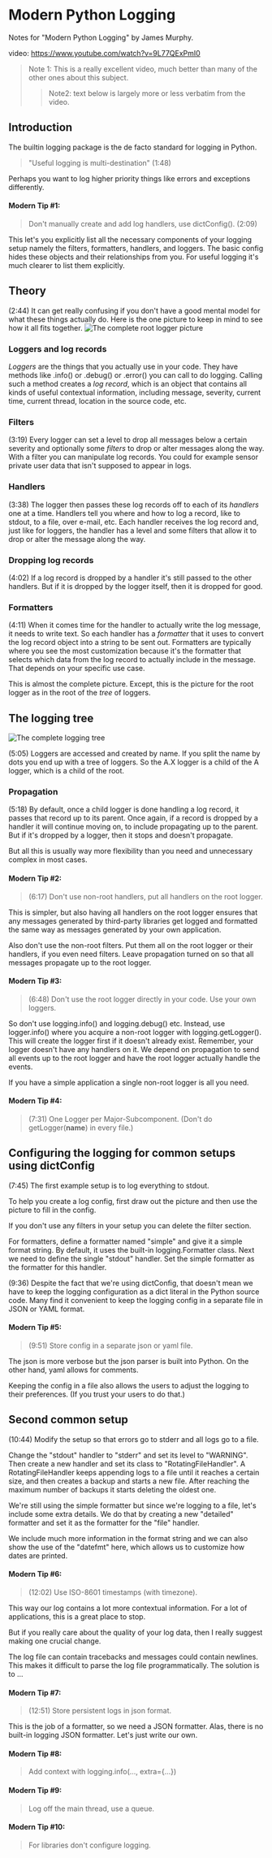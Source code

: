 # Modern Python Logging

Notes for "Modern Python Logging" by James Murphy.

video: https://www.youtube.com/watch?v=9L77QExPmI0

>Note 1: This is a really excellent video, much better than many of the other
> ones about this subject.
>> Note2: text below is largely more or less verbatim from the video.

## Introduction
The builtin logging package is the de facto standard for logging in Python.
>"Useful logging is multi-destination" (1:48)

Perhaps you want to log higher priority things like errors and exceptions
differently.

#### Modern Tip #1:
>Don't manually create and add log handlers, use dictConfig(). (2:09)

This let's you explicitly list all the necessary
components of your logging setup namely the filters,
formatters, handlers, and loggers.
The basic config hides these objects and their relationships
from you.
For useful logging it's much clearer to list them explicitly.

## Theory
(2:44)
It can get really confusing if you don't have a good mental model
for what these things actually do.
Here is the one picture to keep in mind to see how it all fits together.
![The complete root logger picture](images/01_the_complete_root_logger_picture.png)

### Loggers and log records
*Loggers* are the things that you actually use in your code.
They have methods like .info() or .debug() or .error() you can call to do logging.
Calling such a method creates a *log record*, which is an object
that contains all kinds of useful contextual information, including message,
severity, current time, current thread, location in the source code, etc.

### Filters
(3:19)
Every logger can set a level to drop all messages below a certain severity
and optionally some *filters* to drop or alter messages along the way.
With a filter you can manipulate log records. You could for example
sensor private user data that isn't supposed to appear in logs.

### Handlers
(3:38)
The logger then passes these log records off to each of its *handlers*
one at a time. Handlers tell you where and how to log a record, like
to stdout, to a file, over e-mail, etc.
Each handler receives the log record and, just like for loggers, the handler
has a level and some filters that allow it to drop or alter the message
along the way.

### Dropping log records
(4:02)
If a log record is dropped by a handler it's still passed to the other handlers.
But if it is dropped by the logger itself, then it is dropped for good.

### Formatters
(4:11)
When it comes time for the handler to actually write the log message,
it needs to write text. So each handler has a *formatter* that it uses
to convert the log record object into a string to be sent out.
Formatters are typically where you see the most customization
because it's the formatter that selects which data from the log record
to actually include in the message. That depends on your specific
use case. 

This is almost the complete picture. Except, this is the picture for the root
logger as in the root of the *tree* of loggers.

## The logging tree 
![The complete logging tree](images/02_the_complete_logging_tree.png)

(5:05)
Loggers are accessed and created by name.
If you split the name by dots you end up with a tree of loggers.
So the A.X logger is a child of the A logger, which is a child of the root.

### Propagation
(5:18)
By default, once a child logger is done handling a log record, it passes that record 
up to its parent. Once again, if a record is dropped by a handler it will continue 
moving on, to include propagating up to the parent. But if it's dropped by a logger, 
then it stops and doesn't propagate.

But all this is usually way more flexibility than you need and unnecessary complex
in most cases.

#### Modern Tip #2:
>(6:17) Don't use non-root handlers, put all handlers on the root logger.

This is simpler, but also having all handlers on the root logger ensures that any 
messages generated by third-party libraries get logged and formatted the same way 
as messages generated by your own application.

Also don't use the non-root filters. Put them all on the root logger or their
handlers, if you even need filters. Leave propagation turned on so that all messages
propagate up to the root logger.

#### Modern Tip #3:
>(6:48) Don't use the root logger directly in your code. Use your own loggers.

So don't use logging.info() and logging.debug() etc.
Instead, use logger.info() where you acquire a non-root logger with logging.getLogger().
This will create the logger first if it doesn't already exist.
Remember, your logger doesn't have any handlers on it. We depend on propagation
to send all events up to the root logger and have the root logger actually handle
the events.

If you have a simple application a single non-root logger is all you need.

#### Modern Tip #4:
>(7:31) One Logger per Major-Subcomponent. (Don't do getLogger(__name__) in every file.)

## Configuring the logging for common setups using dictConfig
(7:45)
The first example setup is to log everything to stdout.

To help you create a log config, first draw out the picture and then use
the picture to fill in the config.

If you don't use any filters in your setup you can delete the filter section.

For formatters, define a formatter named "simple" and give it a simple format string.
By default, it uses the built-in logging.Formatter class.
Next we need to define the single "stdout" handler. Set the simple formatter as the
formatter for this handler.

(9:36)
Despite the fact that we're using dictConfig, that doesn't mean we have to
keep the logging configuration as a dict literal in the Python source code.
Many find it convenient to keep the logging config in a separate file in JSON
or YAML format.

#### Modern Tip #5:
>(9:51) Store config in a separate json or yaml file.

The json is more verbose but the json parser is built into Python.
On the other hand, yaml allows for comments.

Keeping the config in a file also allows the users to adjust
the logging to their preferences. (If you trust your users to do that.)

## Second common setup
(10:44)
Modify the setup so that errors go to stderr and all logs go to a file.

Change the "stdout" handler to "stderr" and set its level to "WARNING".
Then create a new handler and set its class to "RotatingFileHandler".
A RotatingFileHandler keeps appending logs to a file until it reaches a certain size,
and then creates a backup and starts a new file. After reaching the maximum
number of backups it starts deleting the oldest one.

We're still using the simple formatter but since we're logging to a file,
let's include some extra details. We do that by creating a new "detailed"
formatter and set it as the formatter for the "file" handler.

We include much more information in the format string and we can also show
the use of the "datefmt" here, which allows us to customize how dates are printed.

#### Modern Tip #6:
>(12:02) Use ISO-8601 timestamps (with timezone).

This way our log contains a lot more contextual information.
For a lot of applications, this is a great place to stop.

But if you really care about the quality of your log data,
then I really suggest making one crucial change.

The log file can contain tracebacks and messages could contain newlines.
This makes it difficult to parse the log file programmatically.
The solution is to ...

#### Modern Tip #7:
>(12:51) Store persistent logs in json format.

This is the job of a formatter, so we need a JSON formatter.
Alas, there is no built-in logging JSON formatter.
Let's just write our own.

#### Modern Tip #8:
>Add context with logging.info(..., extra={...})

#### Modern Tip #9:
>Log off the main thread, use a queue.

#### Modern Tip #10:
>For libraries don't configure logging.